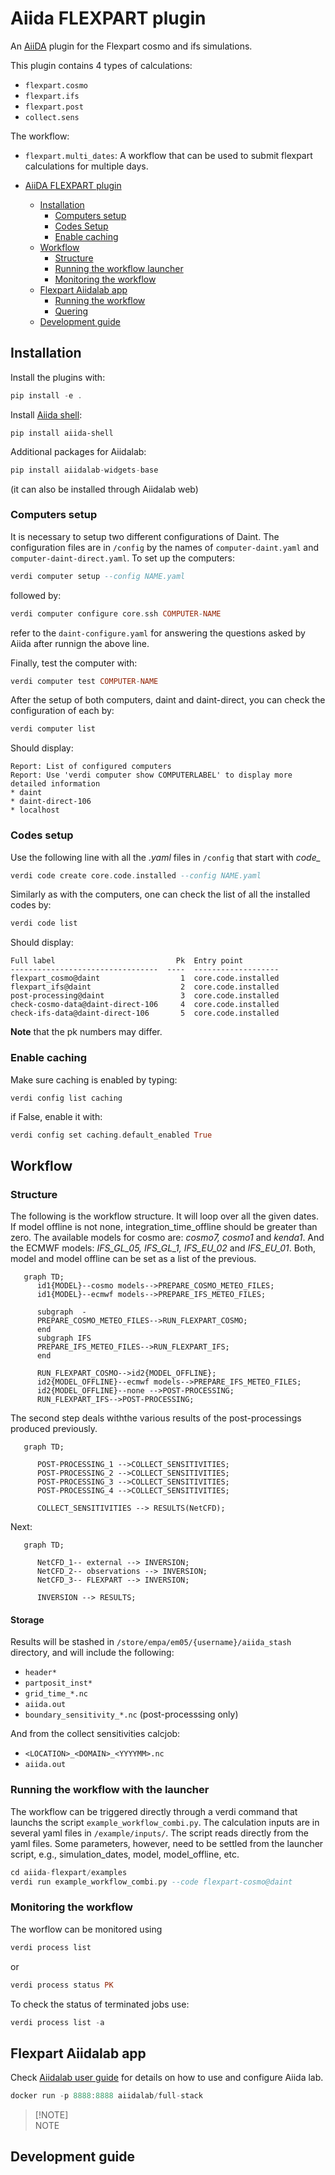 # Aiida FLEXPART plugin 
An [AiiDA](http://aiida-core.readthedocs.io/) plugin for the Flexpart cosmo and ifs simulations.

This plugin contains 4 types of calculations:

- `flexpart.cosmo`
- `flexpart.ifs`
- `flexpart.post`
- `collect.sens`

The workflow:

- `flexpart.multi_dates`: A workflow that can be used to submit flexpart calculations for multiple days.


- [AiiDA FLEXPART plugin](#aiida-flexpart-plugin)
  - [Installation](#installation)
    - [Computers setup](#computers-setup)
    - [Codes Setup](#codes-setup)
    - [Enable caching](#enable-caching)
  - [Workflow](#workflow)
    - [Structure](#structure)
    - [Running the workflow launcher](#workflow-launcher)
    - [Monitoring the workflow](#monitoring-the-workflow)
  - [Flexpart Aiidalab app](#flexpart-aiidalab-app)
    - [Running the workflow](#running-the-workflow)
    - [Quering](#quering)
  - [Development guide](#development-guide)

   

## Installation
Install the plugins with:
```hs
pip install -e .
```
Install [Aiida shell](https://aiida-shell.readthedocs.io/en/latest/):
```
pip install aiida-shell 
```
Additional packages for Aiidalab:

```hs
pip install aiidalab-widgets-base
```
(it can also be installed through Aiidalab web)

### Computers setup
It is necessary to setup two different configurations of Daint. The configuration files are in `/config` by the names of `computer-daint.yaml` and `computer-daint-direct.yaml`. To set up the computers:

```hs
verdi computer setup --config NAME.yaml
```
followed by:

```hs
verdi computer configure core.ssh COMPUTER-NAME
```
refer to the `daint-configure.yaml` for answering the questions asked by Aiida after runnign the above line.

Finally, test the computer with:
```hs
verdi computer test COMPUTER-NAME
```

After the setup of both computers, daint and daint-direct, you can check the configuration of each by:
```hs
verdi computer list
```
Should display:
```
Report: List of configured computers
Report: Use 'verdi computer show COMPUTERLABEL' to display more detailed information
* daint
* daint-direct-106
* localhost
```
### Codes setup
Use the following line with all the <i>.yaml</i> files in `/config` that start with <i>code_</i>
```hs
verdi code create core.code.installed --config NAME.yaml
```
Similarly as with the computers, one can check the list of all the installed codes by:
```hs
verdi code list
```
Should display:
```
Full label                           Pk  Entry point
---------------------------------  ----  -------------------
flexpart_cosmo@daint                  1  core.code.installed
flexpart_ifs@daint                    2  core.code.installed
post-processing@daint                 3  core.code.installed
check-cosmo-data@daint-direct-106     4  core.code.installed
check-ifs-data@daint-direct-106       5  core.code.installed
```
<b>Note</b> that the pk numbers may differ.

### Enable caching
Make sure caching is enabled by typing:<br>

```
verdi config list caching
```
if False, enable it with:

```hs
verdi config set caching.default_enabled True
```

## Workflow

### Structure

The following is the workflow structure. It will loop over all the given dates. If model offline is not none, integration_time_offline should be greater than zero. The available models for cosmo are: <i>cosmo7, cosmo1</i> and <i>kenda1</i>. And the ECMWF models: <i>IFS_GL_05, IFS_GL_1, IFS_EU_02</i> and <i>IFS_EU_01</i>. Both, model and model offline can be set as a list of the previous. 

```mermaid
   graph TD;
      id1{MODEL}--cosmo models-->PREPARE_COSMO_METEO_FILES;
      id1{MODEL}--ecmwf models-->PREPARE_IFS_METEO_FILES;

      subgraph  -
      PREPARE_COSMO_METEO_FILES-->RUN_FLEXPART_COSMO;
      end
      subgraph IFS
      PREPARE_IFS_METEO_FILES-->RUN_FLEXPART_IFS;
      end
      
      RUN_FLEXPART_COSMO-->id2{MODEL_OFFLINE};
      id2{MODEL_OFFLINE}--ecmwf models-->PREPARE_IFS_METEO_FILES;
      id2{MODEL_OFFLINE}--none -->POST-PROCESSING;
      RUN_FLEXPART_IFS-->POST-PROCESSING;
```

The second step deals withthe various results of the post-processings produced previously. 

```mermaid
   graph TD;
     
      POST-PROCESSING_1 -->COLLECT_SENSITIVITIES;
      POST-PROCESSING_2 -->COLLECT_SENSITIVITIES;
      POST-PROCESSING_3 -->COLLECT_SENSITIVITIES;
      POST-PROCESSING_4 -->COLLECT_SENSITIVITIES;

      COLLECT_SENSITIVITIES --> RESULTS(NetCFD);
```

Next:

```mermaid
   graph TD;
     
      NetCFD_1-- external --> INVERSION;
      NetCFD_2-- observations --> INVERSION;
      NetCFD_3-- FLEXPART --> INVERSION;
    
      INVERSION --> RESULTS;

```

#### Storage
Results will be stashed in `/store/empa/em05/{username}/aiida_stash` directory, and will include the following:

- `header*`
- `partposit_inst*`
- `grid_time_*.nc`
- `aiida.out`
- `boundary_sensitivity_*.nc` (post-processsing only)

And from the collect sensitivities calcjob:

- `<LOCATION>_<DOMAIN>_<YYYYMM>.nc`
- `aiida.out`

### Running the workflow with the launcher

The workflow can be triggered directly through a verdi command that launchs the script `example_workflow_combi.py`. The calculation inputs are
in several yaml files in `/example/inputs/`. The script reads directly from the yaml files. Some parameters, however, need to be
settled from the launcher script, e.g., simulation_dates, model, model_offline, etc.

```hs
cd aiida-flexpart/examples
verdi run example_workflow_combi.py --code flexpart-cosmo@daint
```
### Monitoring the workflow

The worflow can be monitored using

```hs
verdi process list
```
 or 
```hs
verdi process status PK
```
To check the status of terminated jobs use:
```hs
verdi process list -a
```

## Flexpart Aiidalab app

Check [Aiidalab user guide](https://aiidalab.readthedocs.io/en/latest/usage/index.html) for details on how to use and configure Aiida lab.

```hs
docker run -p 8888:8888 aiidalab/full-stack
```
> [!NOTE]<br>
> NOTE

## Development guide


